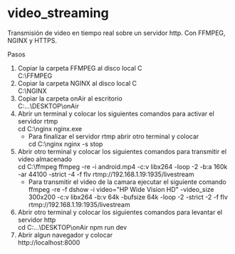 # video_streaming
Transmisión de video en tiempo real sobre un servidor http. Con FFMPEG, NGINX y HTTPS.

Pasos
1. Copiar la carpeta FFMPEG al disco local C  <br>
   C:\FFMPEG
2. Copiar la carpeta NGINX al disco local C <br>
   C:\NGINX
3. Copiar la carpeta onAir al escritorio <br>
   C:\...\DESKTOP\onAir
4. Abrir un terminal y colocar los siguientes comandos para activar el servidor rtmp <br>
   cd C:\nginx
   nginx.exe
   - Para finalizar el servidor rtmp abrir otro terminal y colocar <br>
      cd C:\nginx
      nginx -s stop
5. Abrir otro terminal y colocar los siguientes comandos para transmitir el video almacenado <br>
   cd C:\ffmpeg
   ffmpeg -re -i android.mp4 -c:v libx264 -loop -2 -b:a 160k -ar 44100 -strict -4 -f flv rtmp://192.168.1.19:1935/livestream
   - Para transmitir el video de la camara ejecutar el siguiente comando  <br>
      ffmpeg -re -f dshow -i video="HP Wide Vision HD" -video_size 300x200 -c:v libx264 -b:v 64k -bufsize 64k -loop -2 -strict -2 -f flv rtmp://192.168.1.19:1935/livestream
6. Abrir otro terminal y colocar los siguientes comandos para levantar el servidor http <br>
   cd C:\...\DESKTOP\onAir
   npm run dev 
7. Abrir algun navegador y colocar <br>
   http://localhost:8000
   
  
  
 
 
